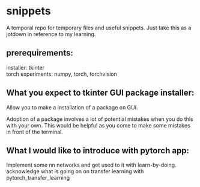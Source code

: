 # snippets
A temporal repo for temporary files and useful snippets.
Just take this as a jotdown in reference to my learning.

## prerequirements:
installer: tkinter <br>
torch experiments: numpy, torch, torchvision

## What you expect to tkinter GUI package installer:
Allow you to make a installation of a package on GUI. <br>

Adoption of a package involves a lot of potential mistakes when you do this with your own.
This would be helpful as you come to make some mistakes in front of the terminal. 

## What I would like to introduce with pytorch app:
Implement some nn networks and get used to it with learn-by-doing.
acknowledge what is going on on transfer learning with pytorch_transfer_learning
